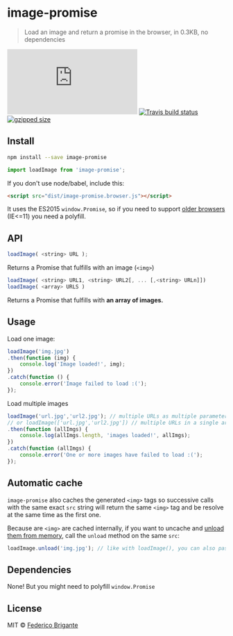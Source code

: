 # image-promise

> Load an image and return a promise in the browser, in 0.3KB, no dependencies

[![gzipped size](https://badges.herokuapp.com/size/github/bfred-it/image-promise/master/dist/image-promise.browser.js?gzip=true&label=gzipped%20size)](#readme) [![Travis build status](https://api.travis-ci.org/bfred-it/image-promise.svg?branch=master)](https://travis-ci.org/bfred-it/image-promise) [![gzipped size](https://img.shields.io/npm/v/image-promise.svg)](https://www.npmjs.com/package/image-promise) 

## Install

```sh
npm install --save image-promise
```
```js
import loadImage from 'image-promise';
```

If you don't use node/babel, include this:

```html
<script src="dist/image-promise.browser.js"></script>
```

It uses the ES2015 `window.Promise`, so if you need to support [older browsers](http://caniuse.com/#feat=promises) (IE<=11) you need a polyfill.

## API

```js
loadImage( <string> URL );
```

Returns a Promise that fulfills with an image (`<img>`)

```js
loadImage( <string> URL1, <string> URL2[, ... [,<string> URLn]])
loadImage( <array> URLS )
```

Returns a Promise that fulfills with **an array of images.**

## Usage

Load one image:

```js
loadImage('img.jpg')
.then(function (img) {
	console.log('Image loaded!', img);
})
.catch(function () {
	console.error('Image failed to load :(');
});
```

Load multiple images

```js
loadImage('url.jpg','url2.jpg'); // multiple URLs as multiple parameters
// or loadImage(['url.jpg','url2.jpg']) // multiple URLs in a single array 
.then(function (allImgs) {
	console.log(allImgs.length, 'images loaded!', allImgs);
})
.catch(function (allImgs) {
	console.error('One or more images have failed to load :(');
});
```

## Automatic cache

`image-promise` also caches the generated `<img>` tags so successive calls with the same exact `src` string will return the same `<img>` tag and be resolve at the same time as the first one.

Because are `<img>` are cached internally, if you want to uncache and [unload them from memory](http://www.fngtps.com/2010/mobile-safari-image-resource-limit-workaround/), call the `unload` method on the same `src`:

```js
loadImage.unload('img.jpg'); // like with loadImage(), you can also pass multiple parameters or an array of URLs
```

## Dependencies

None! But you might need to polyfill `window.Promise`

## License

MIT © [Federico Brigante](http://twitter.com/bfred_it)
